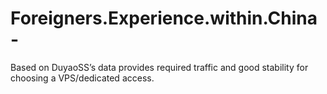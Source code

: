 # Foreigners.Experience.within.China-
Based on DuyaoSS’s data provides required traffic and good stability for choosing a VPS/dedicated access.
